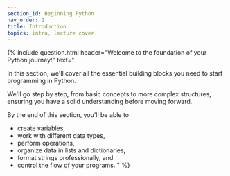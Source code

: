 ```yaml
---
section_id: Beginning Python
nav_order: 2
title: Introduction
topics: intro, lecture cover
---
```


{% include question.html header="Welcome to the foundation of your Python journey!" text="

In this section, we'll cover all the essential building blocks you need to start programming in Python. 

We'll go step by step, from basic concepts to more complex structures, ensuring you have a solid understanding before moving forward.

By the end of this section, you'll be able to 
- create variables,
- work with different data types,
- perform operations,
- organize data in lists and dictionaries,
- format strings professionally, and
- control the flow of your programs.
" %}
